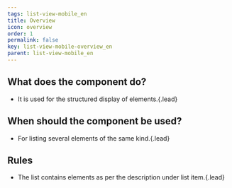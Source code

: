 ```yaml
---
tags: list-view-mobile_en
title: Overview
icon: overview
order: 1
permalink: false  
key: list-view-mobile-overview_en
parent: list-view-mobile_en
---
```


## What does the component do? 
*   It is used for the structured display of elements.{.lead}

## When should the component be used? 
*   For listing several elements of the same kind.{.lead}

## Rules
*   The list contains elements as per the description under <sbb-link variant="inline" type="button" href="/{{page.lang}}//design-system/mobile/components/list-item">list item</sbb-link>.{.lead}